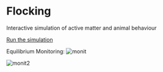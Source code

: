 # Flocking
Interactive simulation of active matter and animal behaviour 

[Run the simulation](https://marcoleonardi97.github.io/flocking)

Equilibrium Monitoring:
![monit](https://github.com/user-attachments/assets/1a6b1777-7ed9-4381-b5ae-f6537c31d0ca)

![monit2](https://github.com/user-attachments/assets/1b2fb80a-9dfa-4513-b92b-6e945a3bca4d)
